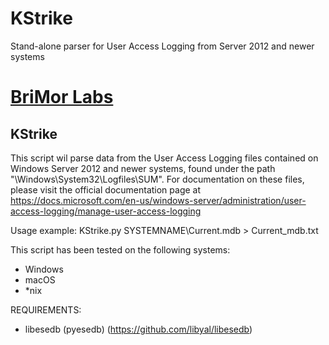 # KStrike
Stand-alone parser for User Access Logging from Server 2012 and newer systems

# [BriMor Labs](https://www.brimorlabs.com)

## KStrike

This script wil parse data from the User Access Logging files contained on Windows Server 2012 and newer systems, found under the path "\Windows\System32\Logfiles\SUM". For documentation on these files, please visit the official documentation page at https://docs.microsoft.com/en-us/windows-server/administration/user-access-logging/manage-user-access-logging


Usage example:
KStrike.py SYSTEMNAME\Current.mdb > Current_mdb.txt

This script has been tested on the following systems:
- Windows
- macOS
- \*nix

REQUIREMENTS:

- libesedb (pyesedb) (https://github.com/libyal/libesedb)

